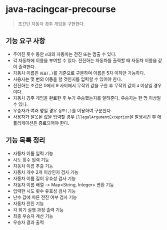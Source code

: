 # java-racingcar-precourse
> 초간단 자동차 경주 게임을 구현한다.

## 기능 요구 사항
- 주어진 횟수 동안 `n`대의 자동차는 전진 또는 멈출 수 있다.
- 각 자동차에 이름을 부여할 수 있다. 전진하는 자동차를 출력할 때 자동차 이름을 같이 출력한다.
- 자동차 이름은 `쉼표(,)`를 기준으로 구분하며 이름은 5자 이하만 가능하다. 
- 사용자는 몇 번의 이동을 할 것인지를 입력할 수 있어야 한다. 
- 전진하는 조건은 0에서 9 사이에서 무작위 값을 구한 후 무작위 값이 `4` 이상일 경우이다. 
- 자동차 경주 게임을 완료한 후 누가 우승했는지를 알려준다. 우승자는 한 명 이상일 수 있다. 
- 우승자가 여러 명일 경우 `쉼표(,)`를 이용하여 구분한다. 
- 사용자가 잘못된 값을 입력할 경우 `IllegalArgumentException`을 발생시킨 후 애플리케이션은 종료되어야 한다.

## 기능 목록 정리
- 자동차 이름 입력 기능
- 시도 횟수 입력 기능
- 자동차 이름 추출 기능
- 자동차 개수 2개 이상인지 검사 기능
- 자동차 이름 길이 유효성 검사 기능
- 자동차 이름 배열 -> Map<String, Integer> 변환 기능
- 입력한 시도 횟수 유효성 검사 기능
- 난수 값에 따른 전진 여부 검사 기능
- 자동차 전진 기능
- 각 회기 실행 과정 출력 기능
- 최종 우승자 계산 기능
- 우승자 결과 출력